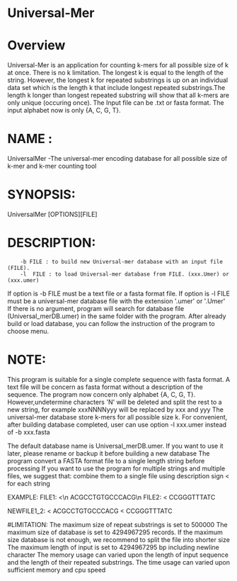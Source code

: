# Universal-Mer
# Overview
  Universal-Mer is an application for counting k-mers for all possible size of k at once. There is no k limitation. The longest k is equal to the length of the string. However, the longest k for repeated substrings is up on an individual data set which is the length k that include longest repeated substrings.The length k longer than longest repeated substring will show that all k-mers are only unique (occuring once). The Input file can be .txt or fasta format. The input alphabet now is only {A, C, G, T}.  
# NAME :
  UniversalMer -The universal-mer encoding database for all possible size of k-mer and k-mer counting tool 

# SYNOPSIS: 
  UniversalMer [OPTIONS][FILE]

# DESCRIPTION:
        -b FILE : to build new Universal-mer database with an input file (FILE).
        -l  FILE : to load Universal-mer database from FILE. (xxx.Umer) or (xxx.umer) 

  If option is -b  FILE must be a text file or a fasta format file.
  If option is -l  FILE must be a universal-mer database file with the extension '.umer' or '.Umer' 
  If there is no argument, program will search for database file (Universal_merDB.umer) in the same folder with the program.
  After already build or load database, you can follow the instruction of the program to choose menu. 

 
# NOTE:
  This program is suitable for a single complete sequence with fasta format.
  A text file will be concern as fasta format without a description of the sequence.
  The program now concern only alphabet {A, C, G, T}. However,undetermine characters 'N' will be deleted and split the rest to  a new string, for example   xxxNNNNyyy will be replaced by  xxx and yyy 
  The universal-mer database store k-mers for all possible size k.
  For convenient, after building database completed, user can use option -l xxx.umer instead of -b xxx.fasta 

  The default database name is Universal_merDB.umer. If you want to use it later, please rename or backup it before building a new database  The program convert a FASTA format file to a single length string before processing
  If you want to use the program for multiple strings and  multiple files, we suggest that: combine them to a single file using description sign < for each string

  EXAMPLE:
   FILE1:
     <\n
     ACGCCTGTGCCCACG\n
   FILE2:
     <
     CCGGGTTTATC

   NEWFILE1_2: 
     <
     ACGCCTGTGCCCACG 
     <
     CCGGGTTTATC 


#LIMITATION:
   The maximum size of repeat substrings is set to 500000
   The maximum size of database is set to 4294967295 records.
   If the maximum size database is not enough, we recommend to split the file into shorter size   The maximum length of input is set to 4294967295 bp including newline character 
   The memory usage can varied upon the length of input sequence and the length of their repeated substrings.
   The time usage can varied upon sufficient memory and cpu speed
